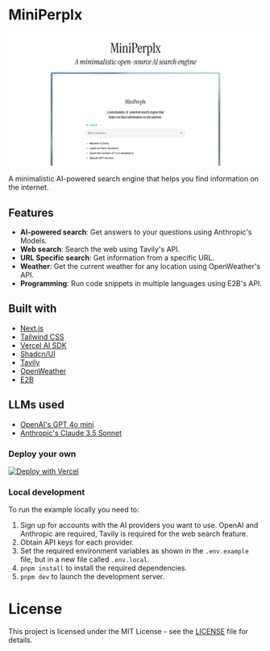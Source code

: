 # MiniPerplx

![MiniPerplx](/app/opengraph-image.png)

A minimalistic AI-powered search engine that helps you find information on the internet.

## Features

- **AI-powered search**: Get answers to your questions using Anthropic's Models.
- **Web search**: Search the web using Tavily's API.
- **URL Specific search**: Get information from a specific URL.
- **Weather**: Get the current weather for any location using OpenWeather's API.
- **Programming**: Run code snippets in multiple languages using E2B's API.

## Built with
- [Next.js](https://nextjs.org/)
- [Tailwind CSS](https://tailwindcss.com/)
- [Vercel AI SDK](https://sdk.vercel.ai/docs)
- [Shadcn/UI](https://ui.shadcn.com/)
- [Tavily](https://tavily.com/)
- [OpenWeather](https://openweathermap.org/)
- [E2B](https://e2b.dev/)

## LLMs used
- [OpenAI's GPT 4o mini](https://openai.com/index/gpt-4o-mini-advancing-cost-efficient-intelligence/)
- [Anthropic's Claude 3.5 Sonnet](https://www.anthropic.com/news/claude-3-5-sonnet)

### Deploy your own

[![Deploy with Vercel](https://vercel.com/button)](https://vercel.com/new/clone?repository-url=https%3A%2F%2Fgithub.com%2Fzaidmukaddam%2Fminiperplx&env=OPENAI_API_KEY,ANTHROPIC_API_KEY,GROQ_API_KEY,TAVILY_API_KEY,OPENWEATHER_API_KEY,E2B_API_KEY&envDescription=API%20keys%20needed%20for%20application)

### Local development

To run the example locally you need to:

1. Sign up for accounts with the AI providers you want to use. OpenAI and Anthropic are required, Tavily is required for the web search feature.
2. Obtain API keys for each provider.
3. Set the required environment variables as shown in the `.env.example` file, but in a new file called `.env.local`.
4. `pnpm install` to install the required dependencies.
5. `pnpm dev` to launch the development server.

# License

This project is licensed under the MIT License - see the [LICENSE](LICENSE) file for details.
